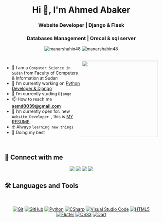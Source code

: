 <h1 align="center">Hi 👋, I'm Ahmed Abaker</h1>
<h3 align="center">Website Developer | Django & Flask</h3>
<h3 align="center">Databases Management | Orecal & sql server</h3>
 
<p align="center"> <img src="https://komarev.com/ghpvc/?username=manarshahin48&label=Profile%20views&color=0e75b6&style=flat" alt="manarshahin48" />
		   <img src="https://img.shields.io/github/followers/manarshahin48?label=Followers" alt="manarshahin48" />
</p>
<br>
<img align="right" src="https://user-images.githubusercontent.com/63050133/156676671-d5b2e362-97d4-4404-9447-dd71ddfea82f.gif" width = 250px/>

- :school: I am a `Computer Science in Sudan` from Faculty of Computers & Information at Sudan
- 🔭 I’m currently working on [Python Developer & Django](https://github.com/Code4Python/dj-job-Board.git)
- 🌱 I’m currently studing `Django`
- 📫 How to reach me **aemd0039@gmail.com**
- :thinking: I’m currently open for: new `Website Developer `, this is [MY RESUME](https://docs.google.com/document/d/1SVL4UXvDgA2Z_bkoRcUCwGhT1seePZI1p-K-72A6h7c/edit?usp=drive_link).
- :nerd_face: Always `learning new things`
- 🐼 Doing my best 
<br>

## 📩 Connect with me
<p align="center">
    <a href="mailto: suarezab27@gmail.com" title="Gmail"><img src="https://img.shields.io/badge/gmail-%23F05033.svg?style=for-the-badge&logo=gmail&logoColor=white"/></a>  
<a href="https://www.facebook.com/profile.php?id=100076495904637" title="Facebook"><img src="https://img.shields.io/badge/Facebook-%231877F2.svg?style=for-the-badge&logo=Facebook&logoColor=white"/></a>
    <a href="https://twitter.com/aemd1695/" title="Twitter"><img src="https://img.shields.io/badge/twitter-%231DA1F2.svg?&style=for-the-badge&logo=twitter&logoColor=white&color=black"/></a>
<a href="tel:+249968868121" title="Phone"><img src="https://img.shields.io/badge/gmail-%23F05033.svg?style=for-the-badge&logo=email&logoColor=white "/></a>  

</p>

## 🛠 Languages and Tools
<br>
<p align="center">
<a href="https://git-scm.com/" title="Git"><img src="https://img.shields.io/badge/git-%23F05033.svg?style=for-the-badge&logo=git&logoColor=white" alt="Git"></a>
<a href="https://github.com/" title="GitHub"><img src="https://img.shields.io/badge/github-%23121011.svg?style=for-the-badge&logo=github&logoColor=white" alt="GitHub"></a>
<a href="https://www.python.org/" title="Python"><img src="https://img.shields.io/badge/python-3670A0?style=for-the-badge&logo=python&logoColor=ffdd54" alt="Python"></a>
<a href="https://docs.microsoft.com/en-us/dotnet/csharp/" title="CSharp"><img src="https://img.shields.io/badge/c%23-%23239120.svg?style=for-the-badge&logo=c-sharp&logoColor=white" alt="CSharp"></a>
<a href="https://code.visualstudio.com/" title="Visual Studio Code"><img src="https://img.shields.io/badge/Visual%20Studio%20Code-0078d7.svg?style=for-the-badge&logo=visual-studio-code&logoColor=white" alt="Visual Studio Code"></a>
<a href="https://www.w3.org/TR/html5/" title="HTML5"><img src="https://img.shields.io/badge/html5-%23E34F26.svg?style=for-the-badge&logo=html5&logoColor=white" alt="HTML5"></a>
<a href="https://flutter.dev" title="Flutter"><img src="https://img.shields.io/badge/flutter-%231572B6.svg?style=for-the-badge&logo=flutter&logoColor=white" alt="Flutter"></a>
	<a href="https://www.w3.org/Style/CSS/" title="CSS3"><img src="https://img.shields.io/badge/css3-%23157122B6.svg?style=for-the-badge&logo=css3&logoColor=white" alt="CSS3"></a>
<a href="https://dart.dev" title="Dart"><img src="https://img.shields.io/badge/dart-%231572B6.svg?style=for-the-badge&logo=dart&logoColor=white" alt="Dart"></a>
</p>


  



